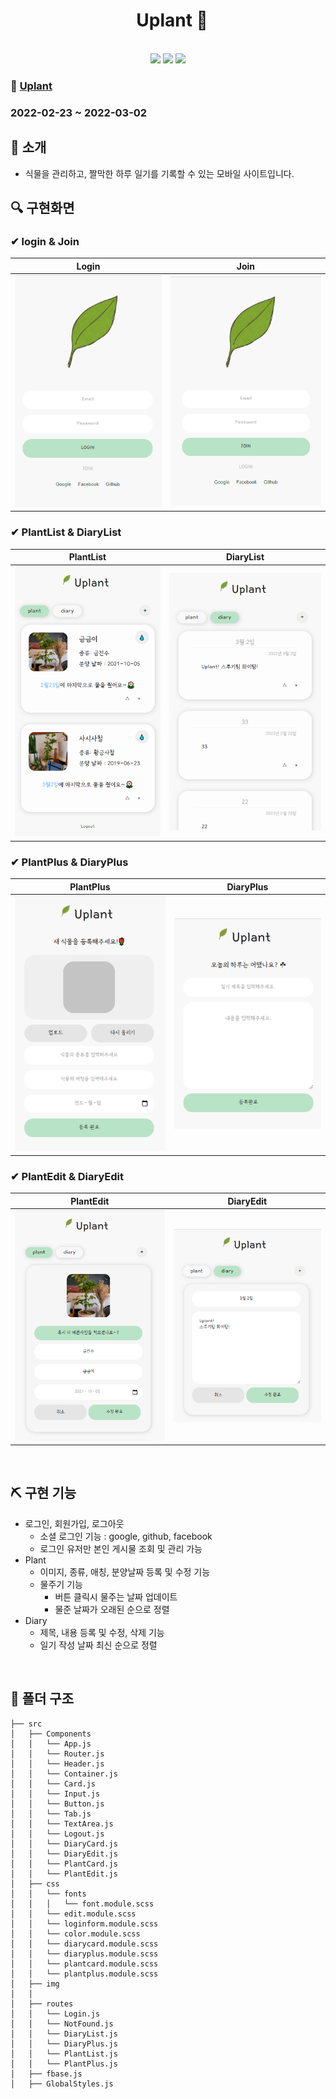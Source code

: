 <h1 align="center">&nbsp;&nbsp;Uplant 🌿</h1>
<div align="center">
    <br />
    <img src="https://img.shields.io/badge/react-61DAFB?style=flat-square&logo=react&logoColor=black"/>
    <img src="https://img.shields.io/badge/Scss-green?style=flat-square&logo=Sass&logoColor=CC6699"/>
    <img src="https://img.shields.io/badge/firebase-FFCA28?style=flat-square&logo=firebase&logoColor=white"/>
    
</div>

### 👀 [Uplant](https://abcabcp.github.io/uplant/)

### 2022-02-23 ~ 2022-03-02

## 📢 소개
- 식물을 관리하고, 짤막한 하루 일기를 기록할 수 있는 모바일 사이트입니다.

## 🔍 구현화면
### ✔ login & Join
|Login|Join|
|----|----|
|<img src="img/login.png"/>|<img src="img/join.png"/>

### ✔ PlantList & DiaryList
|PlantList|DiaryList|
|---|---|
|<img src="img/plant.png"/>|<img src="img/diary.png"/>|


### ✔ PlantPlus & DiaryPlus
|PlantPlus|DiaryPlus|
|---|---|
|<img src="img/plantplus.png"/>|<img src="img/diaryplus.png"/>|


### ✔ PlantEdit & DiaryEdit
|PlantEdit|DiaryEdit|
|---|---|
|<img src="img/plantedit.png"/>|<img src="img/diaryedit.png"/>|


<br />

## ⛏ 구현 기능
- 로그인, 회원가입, 로그아웃
  - 소셜 로그인 기능 : google, github, facebook
  - 로그인 유저만 본인 게시물 조회 및 관리 가능
- Plant
  - 이미지, 종류, 애칭, 분양날짜 등록 및 수정 기능
  - 물주기 기능
    - 버튼 클릭시 물주는 날짜 업데이트
    - 물준 날짜가 오래된 순으로 정렬
- Diary
  - 제목, 내용 등록 및 수정, 삭제 기능
  - 일기 작성 날짜 최신 순으로 정렬
  
<br />


## 📁 폴더 구조

```
├──	src	
│	├── Components
│	│   └── App.js
│	│   └── Router.js
│	│   └── Header.js
│	│   └── Container.js
│	│   └── Card.js
│	│   └── Input.js
│	│   └── Button.js
│	│   └── Tab.js
│	│   └── TextArea.js
│	│   └── Logout.js
│	│   └── DiaryCard.js
│	│   └── DiaryEdit.js
│	│   └── PlantCard.js
│	│   └── PlantEdit.js
│	├── css
│	│   └── fonts
│	│	│   └── font.module.scss
│	│   └── edit.module.scss
│	│   └── loginform.module.scss
│	│   └── color.module.scss
│	│   └── diarycard.module.scss
│	│   └── diaryplus.module.scss
│	│   └── plantcard.module.scss
│	│   └── plantplus.module.scss
│	├── img
│	│ 
│	├── routes
│	│   └── Login.js
│	│   └── NotFound.js
│	│   └── DiaryList.js
│	│   └── DiaryPlus.js
│	│   └── PlantList.js
│	│   └── PlantPlus.js
│	├── fbase.js
│	├── GlobalStyles.js

```
